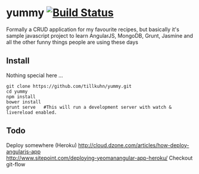 yummy [![Build Status](https://travis-ci.org/tillkuhn/yummy.svg?branch=master)](https://travis-ci.org/tillkuhn/visualCaptcha-java-rest) 
=====

Formally a CRUD application for my favourite recipes, but basically it's sample javascript project to learn AngularJS, MongoDB, Grunt, Jasmine and all the other funny things people are using these days

Install
----------------
Nothing special here ...

    git clone https://github.com/tillkuhn/yummy.git
    cd yummy
    npm install
    bower install	    
    grunt serve   #This will run a development server with watch & livereload enabled.
	
Todo
----
Deploy somewhere (Heroku)
http://cloud.dzone.com/articles/how-deploy-angularjs-app	
http://www.sitepoint.com/deploying-yeomanangular-app-heroku/
Checkout git-flow